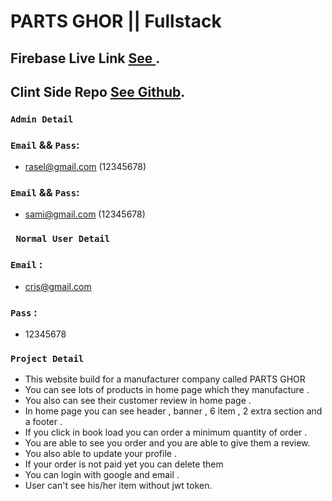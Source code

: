 # PARTS GHOR || Fullstack



## Firebase Live Link [See ](https://parts-ghor.web.app/).


## Clint Side Repo [See Github](https://github.com/BabluMia/parts-ghor-client-fullstack).



### `Admin Detail`

### `Email` && `Pass`: 
* rasel@gmail.com (12345678) 
### `Email` && `Pass`: 
* sami@gmail.com (12345678) 

### ` Normal User Detail`

### `Email` : 
* cris@gmail.com
### `Pass` : 
* 12345678



### `Project Detail`

* This website build for a manufacturer company called PARTS GHOR
* You can see lots of products in home page which they manufacture .
* You also can see their customer review in home page .
* In home page you can see header , banner , 6 item , 2 extra section and a footer .
* If you click in book load you can order a minimum quantity of order .
* You are able to see you order and you are able to give them a review.
* You also able to update your profile .
* If your order is not paid yet you can delete them
* You can login with google and email .
* User can't see his/her item without jwt token.